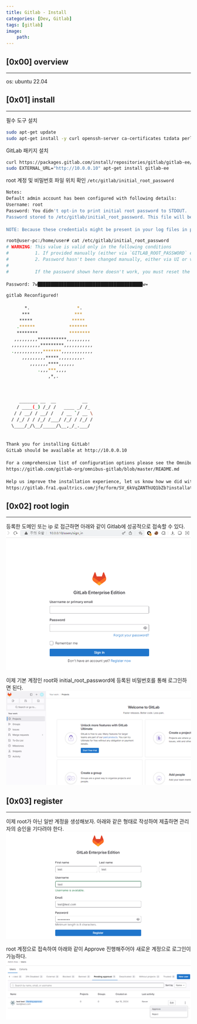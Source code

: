 ```yaml
---
title: Gitlab - Install
categories: [Dev, Gitlab]
tags: [gitlab]
image:
    path: 
---
```


## [0x00] overview
---
os: ubuntu 22.04


## [0x01] install
---

필수 도구 설치
``` bash
sudo apt-get update
sudo apt-get install -y curl openssh-server ca-certificates tzdata perl
```


GitLab 패키지 설치
``` bash
curl https://packages.gitlab.com/install/repositories/gitlab/gitlab-ee/script.deb.sh | sudo bash
sudo EXTERNAL_URL="http://10.0.0.10" apt-get install gitlab-ee
```

root 계정 및 비밀번호 파일 위치 확인 `/etc/gitlab/initial_root_password`
``` bash
Notes:
Default admin account has been configured with following details:
Username: root
Password: You didn't opt-in to print initial root password to STDOUT.
Password stored to /etc/gitlab/initial_root_password. This file will be cleaned up in first reconfigure run after 24 hours.

NOTE: Because these credentials might be present in your log files in plain text, it is highly recommended to reset the password following https://docs.gitlab.com/ee/security/reset_user_password.html#reset-your-root-password.
```

``` bash
root@user-pc:/home/user# cat /etc/gitlab/initial_root_password
# WARNING: This value is valid only in the following conditions
#          1. If provided manually (either via `GITLAB_ROOT_PASSWORD` environment variable or via `gitlab_rails['initial_root_password']` setting in `gitlab.rb`, it was provided before database was seeded for the first time (usually, the first reconfigure run).
#          2. Password hasn't been changed manually, either via UI or via command line.
#
#          If the password shown here doesn't work, you must reset the admin password following https://docs.gitlab.com/ee/security/reset_user_password.html#reset-your-root-password.

Password: 7w████████████████████████████████████████w=

```




``` bash
gitlab Reconfigured!

       *.                  *.
      ***                 ***
     *****               *****
    .******             *******
    ********            ********
   ,,,,,,,,,***********,,,,,,,,,
  ,,,,,,,,,,,*********,,,,,,,,,,,
  .,,,,,,,,,,,*******,,,,,,,,,,,,
      ,,,,,,,,,*****,,,,,,,,,.
         ,,,,,,,****,,,,,,
            .,,,***,,,,
                ,*,.



     _______ __  __          __
    / ____(_) /_/ /   ____ _/ /_
   / / __/ / __/ /   / __ `/ __ \
  / /_/ / / /_/ /___/ /_/ / /_/ /
  \____/_/\__/_____/\__,_/_.___/


Thank you for installing GitLab!
GitLab should be available at http://10.0.0.10

For a comprehensive list of configuration options please see the Omnibus GitLab readme
https://gitlab.com/gitlab-org/omnibus-gitlab/blob/master/README.md

Help us improve the installation experience, let us know how we did with a 1 minute survey:
https://gitlab.fra1.qualtrics.com/jfe/form/SV_6kVqZANThUQ1bZb?installation=omnibus&release=16-10
```


## [0x02] root login
---
등록한 도메인 또는 ip 로 접근하면 아래와 같이 Gitlab에 성공적으로 접속할 수 있다.
![](../assets/image_post/20240415184454.png)

이제 기본 계정인 root와 initial_root_password에 등록된 비밀번호를 통해 로그인하면 된다.
![](../assets/image_post/20240415184814.png)


## [0x03] register
---
이제 root가 아닌 일반 계정을 생성해보자. 아래와 같은 형태로 작성하여 제출하면 관리자의 승인을 기다려야 한다.
![](../assets/image_post/20240415190044.png)

root 계정으로 접속하여 아래와 같이 Approve 진행해주어야 새로운 계정으로 로그인이 가능하다.
![](../assets/image_post/20240415190120.png)